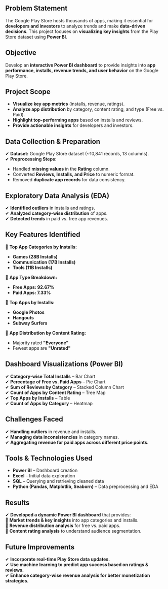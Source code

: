 ## **Problem Statement**  
The Google Play Store hosts thousands of apps, making it essential for **developers and investors** to analyze trends and make **data-driven decisions**. This project focuses on **visualizing key insights** from the Play Store dataset using **Power BI**.  

## **Objective**  
Develop an **interactive Power BI dashboard** to provide insights into **app performance, installs, revenue trends, and user behavior** on the Google Play Store.  

## **Project Scope**  
- **Visualize key app metrics** (installs, revenue, ratings).  
- **Analyze app distribution** by category, content rating, and type (Free vs. Paid).  
- **Highlight top-performing apps** based on installs and reviews.  
- **Provide actionable insights** for developers and investors.  

## **Data Collection & Preparation**  
✔ **Dataset:** Google Play Store dataset (~10,841 records, 13 columns).  
✔ **Preprocessing Steps:**  
- Handled **missing values** in the **Rating** column.  
- Converted **Reviews, Installs, and Price** to numeric format.  
- Removed **duplicate app records** for data consistency.  

## **Exploratory Data Analysis (EDA)**  
✔ **Identified outliers** in installs and ratings.  
✔ **Analyzed category-wise distribution** of apps.  
✔ **Detected trends** in paid vs. free app revenues.  

## **Key Features Identified**  
📌 **Top App Categories by Installs:**  
- **Games (28B Installs)**  
- **Communication (17B Installs)**  
- **Tools (11B Installs)**  

📌 **App Type Breakdown:**  
- **Free Apps: 92.67%**  
- **Paid Apps: 7.33%**  

📌 **Top Apps by Installs:**  
- **Google Photos**  
- **Hangouts**  
- **Subway Surfers**  

📌 **App Distribution by Content Rating:**  
- Majority rated **"Everyone"**  
- Fewest apps are **"Unrated"**  

## **Dashboard Visualizations (Power BI)**  
✔ **Category-wise Total Installs** – Bar Chart  
✔ **Percentage of Free vs. Paid Apps** – Pie Chart  
✔ **Sum of Reviews by Category** – Stacked Column Chart  
✔ **Count of Apps by Content Rating** – Tree Map  
✔ **Top Apps by Installs** – Table  
✔ **Count of Apps by Category** – Heatmap  

## **Challenges Faced**  
✔ **Handling outliers** in revenue and installs.  
✔ **Managing data inconsistencies** in category names.  
✔ **Aggregating revenue for paid apps across different price points.**  

## **Tools & Technologies Used**  
- **Power BI** – Dashboard creation  
- **Excel** – Initial data exploration  
- **SQL** – Querying and retrieving cleaned data  
- **Python (Pandas, Matplotlib, Seaborn)** – Data preprocessing and EDA  

## **Results**  
✔ **Developed a dynamic Power BI dashboard** that provides:  
📌 **Market trends & key insights** into app categories and installs.  
📌 **Revenue distribution analysis** for free vs. paid apps.  
📌 **Content rating analysis** to understand audience segmentation.  

## **Future Improvements**  
✔ **Incorporate real-time Play Store data updates.**  
✔ **Use machine learning to predict app success based on ratings & reviews.**  
✔ **Enhance category-wise revenue analysis for better monetization strategies.**  
